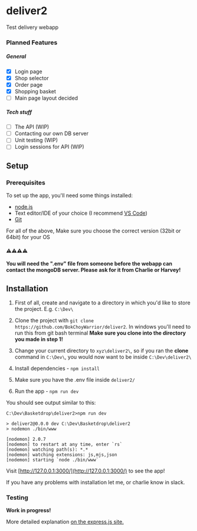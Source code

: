 # deliver2
Test delivery webapp

### Planned Features
##### General
- [x] Login page
- [x] Shop selector
- [x] Order page
- [x] Shopping basket
- [ ] Main page layout decided
##### Tech stuff
- [ ] The API (WIP)
- [ ] Contacting our own DB server
- [ ] Unit testing (WIP)
- [ ] Login sessions for API (WIP)

## Setup
### Prerequisites
To set up the app, you'll need some things installed:

- [node.js](https://nodejs.org/en/)
- Text editor/IDE of your choice (I recommend [VS Code](https://code.visualstudio.com/))
- [Git](https://git-scm.com/)

For all of the above, Make sure you choose the correct version (32bit or 64bit) for your OS
#### ⚠️⚠️⚠️⚠️
**You will need the ".env" file from someone before the webapp can contact the mongoDB server. Please ask for it from Charlie or Harvey!**
## Installation

1. First of all, create and navigate to a directory in which you'd like to store the project. E.g. `C:\Dev\`

2. Clone the project with `git clone https://github.com/BokChoyWarrior/deliver2`. In windows you'll need to run this from git bash terminal **Make sure you clone into the directory you made in step 1!**

3. Change your current directory to `xyz\deliver2\`, so if you ran the **clone** command in `C:\Dev\`, you would now want to be inside `C:\Dev\deliver2\`

4. Install dependencies - `npm install`

5. Make sure you have the .env file inside `deliver2/`

6. Run the app - `npm run dev`

You should see output similar to this:
```
C:\Dev\Basketdrop\deliver2>npm run dev

> deliver2@0.0.0 dev C:\Dev\Basketdrop\deliver2
> nodemon ./bin/www

[nodemon] 2.0.7
[nodemon] to restart at any time, enter `rs`
[nodemon] watching path(s): *.*
[nodemon] watching extensions: js,mjs,json
[nodemon] starting `node ./bin/www`
```

Visit [http://127.0.0.1:3000/](http://127.0.0.1:3000/) to see the app!

If you have any problems with installation let me, or charlie know in slack.

### Testing
__Work in progress!__

More detailed explanation [on the express.js site.](https://expressjs.com/)